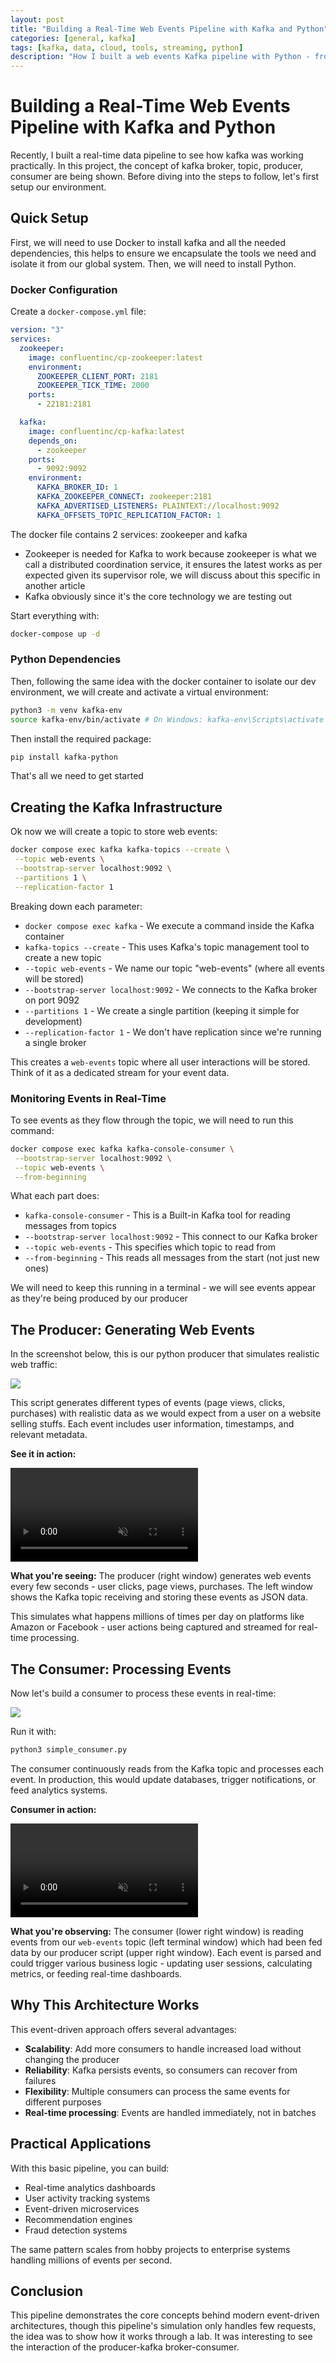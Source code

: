 ```yaml
---
layout: post
title: "Building a Real-Time Web Events Pipeline with Kafka and Python"
categories: [general, kafka]
tags: [kafka, data, cloud, tools, streaming, python]
description: "How I built a web events Kafka pipeline with Python - from setup to real-time processing"
---
```


# Building a Real-Time Web Events Pipeline with Kafka and Python

Recently, I built a real-time data pipeline to see how kafka was working practically. In this project, the concept of kafka broker, topic, producer, consumer are being shown. Before diving into the steps to follow, let's first setup our environment.

## Quick Setup

First, we will need to use Docker to install kafka and all the needed dependencies, this helps to ensure we encapsulate the tools we need and isolate it from our global system. Then, we will need to install Python.

### Docker Configuration

Create a `docker-compose.yml` file:

```yaml
version: "3"
services:
  zookeeper:
    image: confluentinc/cp-zookeeper:latest
    environment:
      ZOOKEEPER_CLIENT_PORT: 2181
      ZOOKEEPER_TICK_TIME: 2000
    ports:
      - 22181:2181

  kafka:
    image: confluentinc/cp-kafka:latest
    depends_on:
      - zookeeper
    ports:
      - 9092:9092
    environment:
      KAFKA_BROKER_ID: 1
      KAFKA_ZOOKEEPER_CONNECT: zookeeper:2181
      KAFKA_ADVERTISED_LISTENERS: PLAINTEXT://localhost:9092
      KAFKA_OFFSETS_TOPIC_REPLICATION_FACTOR: 1
```

The docker file contains 2 services: zookeeper and kafka

- Zookeeper is needed for Kafka to work because zookeeper is what we call a distributed coordination service, it ensures the latest works as per expected given its supervisor role, we will discuss about this specific in another article
- Kafka obviously since it's the core technology we are testing out

Start everything with:

```bash
docker-compose up -d
```

### Python Dependencies

Then, following the same idea with the docker container to isolate our dev environment, we will create and activate a virtual environment:

```bash
python3 -m venv kafka-env
source kafka-env/bin/activate # On Windows: kafka-env\Scripts\activate
```

Then install the required package:

```bash
pip install kafka-python
```

That's all we need to get started

## Creating the Kafka Infrastructure

Ok now we will create a topic to store web events:

```bash
docker compose exec kafka kafka-topics --create \
 --topic web-events \
 --bootstrap-server localhost:9092 \
 --partitions 1 \
 --replication-factor 1
```

Breaking down each parameter:

- `docker compose exec kafka` - We execute a command inside the Kafka container
- `kafka-topics --create` - This uses Kafka's topic management tool to create a new topic
- `--topic web-events` - We name our topic "web-events" (where all events will be stored)
- `--bootstrap-server localhost:9092` - We connects to the Kafka broker on port 9092
- `--partitions 1` - We create a single partition (keeping it simple for development)
- `--replication-factor 1` - We don't have replication since we're running a single broker

This creates a `web-events` topic where all user interactions will be stored. Think of it as a dedicated stream for your event data.

### Monitoring Events in Real-Time

To see events as they flow through the topic, we will need to run this command:

```bash
docker compose exec kafka kafka-console-consumer \
 --bootstrap-server localhost:9092 \
 --topic web-events \
 --from-beginning
```

What each part does:

- `kafka-console-consumer` - This is a Built-in Kafka tool for reading messages from topics
- `--bootstrap-server localhost:9092` - This connect to our Kafka broker
- `--topic web-events` - This specifies which topic to read from
- `--from-beginning` - This reads all messages from the start (not just new ones)

We will need to keep this running in a terminal - we will see events appear as they're being produced by our producer

## The Producer: Generating Web Events

In the screenshot below, this is our python producer that simulates realistic web traffic:

<img src="/assets/media/27-06-web-events-pipeline/kafka-producer-code.png">

This script generates different types of events (page views, clicks, purchases) with realistic data as we would expect from a user on a website selling stuffs. Each event includes user information, timestamps, and relevant metadata.

**See it in action:**

<div class="video-demo">
  <video autoplay loop muted playsinline>
    <source src="/assets/media/27-06-web-events-pipeline/kafka-producer-events-simulation.webm" type="video/webm">
    <source src="/assets/media/27-06-web-events-pipeline/kafka-producer-events-simulation.mp4" type="video/mp4">
    Your browser doesn't support video playback.
  </video>
</div>

**What you're seeing:** The producer (right window) generates web events every few seconds - user clicks, page views, purchases. The left window shows the Kafka topic receiving and storing these events as JSON data.

This simulates what happens millions of times per day on platforms like Amazon or Facebook - user actions being captured and streamed for real-time processing.

## The Consumer: Processing Events

Now let's build a consumer to process these events in real-time:

<img src="/assets/media/27-06-web-events-pipeline/kafka-consumer-code.png">

Run it with:

```bash
python3 simple_consumer.py
```

The consumer continuously reads from the Kafka topic and processes each event. In production, this would update databases, trigger notifications, or feed analytics systems.

**Consumer in action:**

<div class="video-demo">
  <video autoplay loop muted playsinline>
    <source src="/assets/media/27-06-web-events-pipeline/kafka-consumer-events-simulation.webm" type="video/webm">
    <source src="/assets/media/27-06-web-events-pipeline/kafka-consumer-events-simulation.mp4" type="video/mp4">
    Your browser doesn't support video playback.
  </video>
</div>

**What you're observing:** The consumer (lower right window) is reading events from our `web-events` topic (left terminal window) which had been fed data by our producer script (upper right window). Each event is parsed and could trigger various business logic - updating user sessions, calculating metrics, or feeding real-time dashboards.

## Why This Architecture Works

This event-driven approach offers several advantages:

- **Scalability**: Add more consumers to handle increased load without changing the producer
- **Reliability**: Kafka persists events, so consumers can recover from failures
- **Flexibility**: Multiple consumers can process the same events for different purposes
- **Real-time processing**: Events are handled immediately, not in batches

## Practical Applications

With this basic pipeline, you can build:

- Real-time analytics dashboards
- User activity tracking systems
- Event-driven microservices
- Recommendation engines
- Fraud detection systems

The same pattern scales from hobby projects to enterprise systems handling millions of events per second.

## Conclusion

This pipeline demonstrates the core concepts behind modern event-driven architectures, though this pipeline's simulation only handles few requests, the idea was to show how it works through a lab. It was interesting to see the interaction of the producer-kafka broker-consumer.

